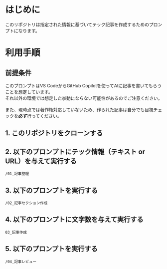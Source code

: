 # はじめに
このリポジトリは指定された情報に基づいてテック記事を作成するためのプロンプトになります。

# 利用手順
## 前提条件
このプロンプトはVS CodeからGitHub Copilotを使ってAIに記事を書いてもらうことを想定しています。<br>
それ以外の環境では想定した挙動にならない可能性があるのでご注意ください。<br>
<br>
また、現時点では著作権対応していないため、作られた記事は自分でも目視チェックを**必ず**行ってください。<br>

## 1. このリポジトリをクローンする
## 2. 以下のプロンプトにテック情報（テキスト or URL）を与えて実行する
```
/01_記事整理
```

## 3. 以下のプロンプトを実行する
```
/02_記事セクション作成
```

## 4. 以下のプロンプトに文字数を与えて実行する
```
03_記事作成
```

## 5. 以下のプロンプトを実行する
```
/04_記事レビュー
```